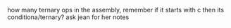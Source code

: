 

how many ternary ops in the assembly, remember if it starts with c then its conditiona/ternary? 
ask jean for her notes